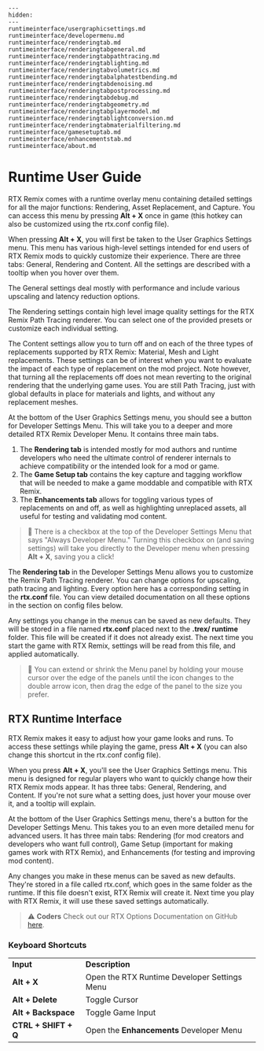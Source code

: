 ```{toctree}
---
hidden:
---
runtimeinterface/usergraphicsettings.md
runtimeinterface/developermenu.md
runtimeinterface/renderingtab.md
runtimeinterface/renderingtabgeneral.md
runtimeinterface/renderingtabpathtracing.md
runtimeinterface/renderingtablighting.md
runtimeinterface/renderingtabvolumetrics.md
runtimeinterface/renderingtabalphatestbending.md
runtimeinterface/renderingtabdenoising.md
runtimeinterface/renderingtabpostprocessing.md
runtimeinterface/renderingtabdebug.md
runtimeinterface/renderingtabgeometry.md
runtimeinterface/renderingtabplayermodel.md
runtimeinterface/renderingtablightconversion.md
runtimeinterface/renderingtabmaterialfiltering.md
runtimeinterface/gamesetuptab.md
runtimeinterface/enhancementstab.md
runtimeinterface/about.md
```
# Runtime User Guide

RTX Remix comes with a runtime overlay menu containing detailed settings for all the major functions: Rendering, Asset Replacement, and Capture. You can access this menu by pressing **Alt + X** once in game (this hotkey can also be customized using the rtx.conf config file).

When pressing **Alt + X**, you will first be taken to the User Graphics Settings menu. This menu has various high-level settings intended for end users of RTX Remix mods to quickly customize their experience. There are three tabs: General, Rendering and Content. All the settings are described with a tooltip when you hover over them.

The General settings deal mostly with performance and include various upscaling and latency reduction options.

The Rendering settings contain high level image quality settings for the RTX Remix Path Tracing renderer. You can select one of the provided presets or customize each individual setting.

The Content settings allow you to turn off and on each of the three types of replacements supported by RTX Remix: Material, Mesh and Light replacements. These settings can be of interest when you want to evaluate the impact of each type of replacement on the mod project. Note however, that turning all the replacements off does not mean reverting to the original rendering that the underlying game uses. You are still Path Tracing, just with global defaults in place for materials and lights, and without any replacement meshes.

At the bottom of the User Graphics Settings menu, you should see a button for Developer Settings Menu. This will take you to a deeper and more detailed RTX Remix Developer Menu. It contains three main tabs. 
1. The **Rendering tab** is intended mostly for mod authors and runtime developers who need the ultimate control of renderer internals to achieve compatibility or the intended look for a mod or game. 
1. The **Game Setup tab** contains the key capture and tagging workflow that will be needed to make a game moddable and compatible with RTX Remix. 
1. The **Enhancements tab** allows for toggling various types of replacements on and off, as well as highlighting unreplaced assets, all useful for testing and validating mod content.

> 📝 There is a checkbox at the top of the Developer Settings Menu that says "Always Developer Menu." Turning this checkbox on (and saving settings) will take you directly to the Developer menu when pressing **Alt + X**, saving you a click!

The **Rendering tab** in the Developer Settings Menu allows you to customize the Remix Path Tracing renderer. You can change options for upscaling, path tracing and lighting. Every option here has a corresponding setting in the **rtx.conf** file. You can view detailed documentation on all these options in the section on config files below.

Any settings you change in the menus can be saved as new defaults. They will be stored in a file named **rtx.conf** placed next to the **.trex/ runtime** folder. This file will be created if it does not already exist. The next time you start the game with RTX Remix, settings will be read from this file, and applied automatically.

> 📝 You can extend or shrink the Menu panel by holding your mouse cursor over the edge of the panels until the icon changes to the double arrow icon, then drag the edge of the panel to the size you prefer.


## RTX Runtime Interface

RTX Remix makes it easy to adjust how your game looks and runs. To access these settings while playing the game, press **Alt + X** (you can also change this shortcut in the rtx.conf config file).

When you press **Alt + X**, you'll see the User Graphics Settings menu. This menu is designed for regular players who want to quickly change how their RTX Remix mods appear. It has three tabs: General, Rendering, and Content. If you're not sure what a setting does, just hover your mouse over it, and a tooltip will explain.

At the bottom of the User Graphics Settings menu, there's a button for the Developer Settings Menu. This takes you to an even more detailed menu for advanced users. It has three main tabs: Rendering (for mod creators and developers who want full control), Game Setup (important for making games work with RTX Remix), and Enhancements (for testing and improving mod content).

Any changes you make in these menus can be saved as new defaults. They're stored in a file called rtx.conf, which goes in the same folder as the runtime. If this file doesn't exist, RTX Remix will create it. Next time you play with RTX Remix, it will use these saved settings automatically.
 
> ⚠️ **Coders** Check out our RTX Options Documentation on GitHub [here](https://github.com/NVIDIAGameWorks/dxvk-remix/blob/main/RtxOptions.md).

### Keyboard Shortcuts 


<table>
  <tr>
   <td><strong>Input</strong>
   </td>
   <td><strong>Description</strong>
   </td>
  </tr>
  <tr>
   <td><strong>Alt + X</strong>
   </td>
   <td>Open the RTX Runtime Developer Settings Menu
   </td>
  </tr>
  <tr>
   <td><strong>Alt + Delete</strong>
   </td>
   <td>Toggle Cursor
   </td>
  </tr>
  <tr>
   <td><strong>Alt + Backspace</strong>
   </td>
   <td>Toggle Game Input
   </td>
  </tr>
  <tr>
   <td><strong>CTRL + SHIFT + Q</strong>
   </td>
   <td>Open the <strong>Enhancements </strong>Developer Menu
   </td>
  </tr>
</table>